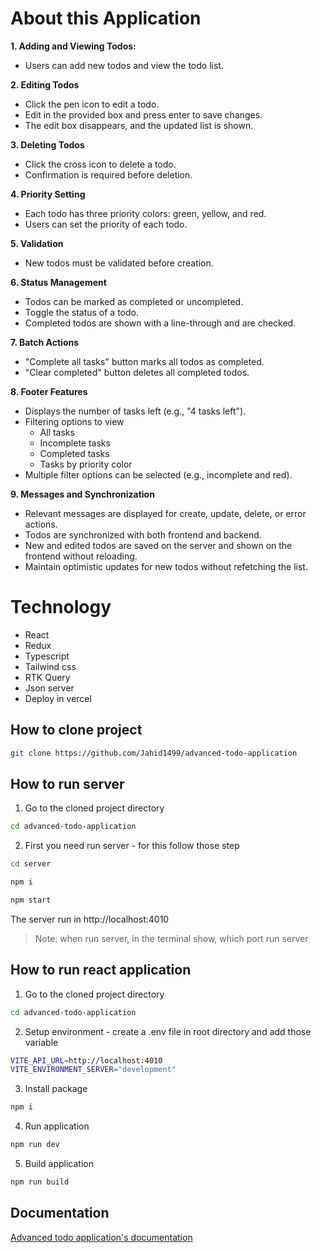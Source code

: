 # About this Application

**1. Adding and Viewing Todos:**

- Users can add new todos and view the todo list.

**2. Editing Todos**

- Click the pen icon to edit a todo.
- Edit in the provided box and press enter to save changes.
- The edit box disappears, and the updated list is shown.

**3. Deleting Todos**

- Click the cross icon to delete a todo.
- Confirmation is required before deletion.

**4. Priority Setting**

- Each todo has three priority colors: green, yellow, and red.
- Users can set the priority of each todo.

**5. Validation**

- New todos must be validated before creation.

**6. Status Management**

- Todos can be marked as completed or uncompleted.
- Toggle the status of a todo.
- Completed todos are shown with a line-through and are checked.

**7. Batch Actions**

- "Complete all tasks" button marks all todos as completed.
- "Clear completed" button deletes all completed todos.

**8. Footer Features**

- Displays the number of tasks left (e.g., "4 tasks left").
- Filtering options to view
  - All tasks
  - Incomplete tasks
  - Completed tasks
  - Tasks by priority color
- Multiple filter options can be selected (e.g., incomplete and red).

**9. Messages and Synchronization**

- Relevant messages are displayed for create, update, delete, or error actions.
- Todos are synchronized with both frontend and backend.
- New and edited todos are saved on the server and shown on the frontend without reloading.
- Maintain optimistic updates for new todos without refetching the list.

# Technology

- React
- Redux
- Typescript
- Tailwind css
- RTK Query
- Json server
- Deploy in vercel

## How to clone project

```sh
git clone https://github.com/Jahid1499/advanced-todo-application
```

## How to run server

1. Go to the cloned project directory

```sh
cd advanced-todo-application
```

2. First you need run server - for this follow those step

```sh
cd server
```

```sh
npm i
```

```sh
npm start
```

The server run in http://localhost:4010

> Note: when run server, in the terminal show, which port run server

## How to run react application

1.  Go to the cloned project directory

```sh
cd advanced-todo-application
```

2. Setup environment - create a .env file in root directory and add those variable

```sh
VITE_API_URL=http://localhost:4010
VITE_ENVIRONMENT_SERVER="development"
```

3. Install package

```sh
npm i
```

4. Run application

```sh
npm run dev
```

5. Build application

```sh
npm run build
```

## Documentation

[Advanced todo application's documentation](https://docs.google.com/document/d/1A6W_cBX0jlGxyab0qr0I3j_n_jDA0QXIGmJYvf5iFTU/edit?usp=sharing)
